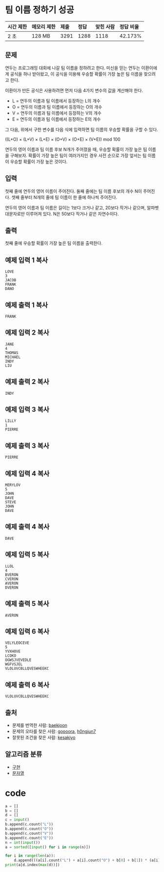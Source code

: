 # 팀 이름 정하기 성공

| 시간 제한 | 메모리 제한 | 제출 | 정답 | 맞힌 사람 | 정답 비율 |
| :-------- | :---------- | :--- | :--- | :-------- | :-------- |
| 2 초      | 128 MB      | 3291 | 1288 | 1118      | 42.173%   |

## 문제

연두는 프로그래밍 대회에 나갈 팀 이름을 정하려고 한다. 미신을 믿는 연두는 이환이에게 공식을 하나 받아왔고, 이 공식을 이용해 우승할 확률이 가장 높은 팀 이름을 찾으려고 한다.

이환이가 만든 공식은 사용하려면 먼저 다음 4가지 변수의 값을 계산해야 한다.

- L = 연두의 이름과 팀 이름에서 등장하는 L의 개수
- O = 연두의 이름과 팀 이름에서 등장하는 O의 개수
- V = 연두의 이름과 팀 이름에서 등장하는 V의 개수
- E = 연두의 이름과 팀 이름에서 등장하는 E의 개수

그 다음, 위에서 구한 변수를 다음 식에 입력하면 팀 이름의 우승할 확률을 구할 수 있다.

((L+O) × (L+V) × (L+E) × (O+V) × (O+E) × (V+E)) mod 100

연두의 영어 이름과 팀 이름 후보 N개가 주어졌을 때, 우승할 확률이 가장 높은 팀 이름을 구해보자. 확률이 가장 높은 팀이 여러가지인 경우 사전 순으로 가장 앞서는 팀 이름이 우승할 확률이 가장 높은 것이다.

## 입력

첫째 줄에 연두의 영어 이름이 주어진다. 둘째 줄에는 팀 이름 후보의 개수 N이 주어진다. 셋째 줄부터 N개의 줄에 팀 이름이 한 줄에 하나씩 주어진다.

연두의 영어 이름과 팀 이름은 길이는 1보다 크거나 같고, 20보다 작거나 같으며, 알파벳 대문자로만 이루어져 있다. N은 50보다 작거나 같은 자연수이다.

## 출력

첫째 줄에 우승할 확률이 가장 높은 팀 이름을 출력한다.

## 예제 입력 1 복사

```
LOVE
3
JACOB
FRANK
DANO
```

## 예제 출력 1 복사

```
FRANK
```

## 예제 입력 2 복사

```
JANE
4
THOMAS
MICHAEL
INDY
LIU
```

## 예제 출력 2 복사

```
INDY
```

## 예제 입력 3 복사

```
LILLY
1
PIERRE
```

## 예제 출력 3 복사

```
PIERRE
```

## 예제 입력 4 복사

```
MERYLOV
5
JOHN
DAVE
STEVE
JOHN
DAVE
```

## 예제 출력 4 복사

```
DAVE
```

## 예제 입력 5 복사

```
LLOL
4
BVERON
CVERON
AVERON
DVERON
```

## 예제 출력 5 복사

```
AVERON
```

## 예제 입력 6 복사

```
VELYLEOCEVE
5
YVXHOVE
LCOKO
OGWSJVEVEDLE
WGFVSJEL
VLOLUVCBLLQVESWHEEKC
```

## 예제 출력 6 복사

```
VLOLUVCBLLQVESWHEEKC
```

## 출처

- 문제를 번역한 사람: [baekjoon](https://www.acmicpc.net/user/baekjoon)
- 문제의 오타를 찾은 사람: [goooora](https://www.acmicpc.net/user/goooora), [h0ngjun7](https://www.acmicpc.net/user/h0ngjun7)
- 잘못된 조건을 찾은 사람: [kesakiyo](https://www.acmicpc.net/user/kesakiyo)

## 알고리즘 분류

- [구현](https://www.acmicpc.net/problem/tag/102)
- [문자열](https://www.acmicpc.net/problem/tag/158)



# code

```python
a = []
b = []
d = []
c = input()
b.append(c.count("L"))
b.append(c.count("O"))
b.append(c.count("V"))
b.append(c.count("E"))
n = int(input())
a = sorted([input() for i in range(n)])

for i in range(len(a)):
    d.append(((a[i].count("L") + a[i].count("O") + b[0] + b[1]) * (a[i].count("L") + a[i].count("V") + b[0] + b[2]) * (a[i].count("L")+a[i].count("E") + b[0] + b[3]) * (a[i].count("O")+a[i].count("V") + b[1] + b[2]) * (a[i].count("O") + a[i].count("E") + b[1] + b[3]) * (a[i].count("V")+a[i].count("E") + b[2] + b[3])) % 100)
print(a[d.index(max(d))])
```

